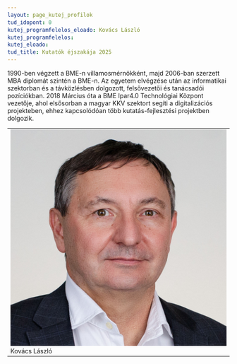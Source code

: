 ```yaml
---
layout: page_kutej_profilok
tud_idopont: 0
kutej_programfelelos_eloado: Kovács László
kutej_programfelelos: 
kutej_eloado:
tud_title: Kutatók éjszakája 2025
---
```


1990-ben végzett a BME-n villamosmérnökként, majd 2006-ban szerzett MBA diplomát szintén a BME-n. Az egyetem elvégzése után az informatikai szektorban és a távközlésben dolgozott, felsővezetői és tanácsadói pozíciókban. 2018 Március óta a BME Ipar4.0 Technológiai Központ vezetője, ahol elsősorban a magyar KKV szektort segíti a digitalizációs projekteben, ehhez kapcsolódóan több kutatás-fejlesztési projektben dolgozik.


 <table class="picture">
<tr>
<td>

<div class="gallery">
    <img src="images/kovacs_laszlo.png" max-width="250" max-height="200">
  <div class="desc">Kovács László</div>
</div>

</td>
</tr>
</table>
